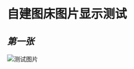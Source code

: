 # **自建图床图片显示测试**
##  *第一张*
![测试图片](https://image.matyy.cloudns.biz/file/60ae0264cee6d698c5398.jpg "测试图片")